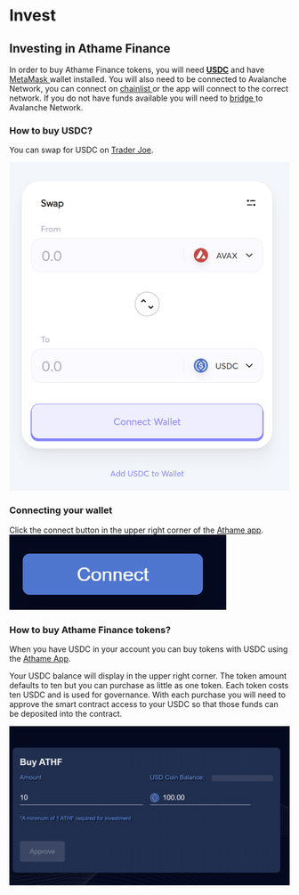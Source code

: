 # Invest

## Investing in Athame Finance

In order to buy Athame Finance tokens, you will need [**USDC**](https://www.centre.io/usdc) and have [MetaMask ](https://metamask.io)wallet installed. You will also need to be connected to Avalanche Network, you can connect on [chainlist ](https://chainlist.org)or the app will connect to the correct network.  If you do not have funds available you will need to [bridge ](https://bridge.avax.network)to Avalanche Network.

### How to buy USDC?

You can swap for USDC on [Trader Joe](https://traderjoexyz.com/trade).&#x20;

![](<../.gitbook/assets/image (1) (1) (1).png>)

### Connecting your wallet

Click the connect button in the upper right corner of the [Athame app](https://app.athame.finance). ![](<../.gitbook/assets/image (1) (1).png>)

### How to buy Athame Finance tokens?

When you have USDC in your account you can buy tokens with USDC using the [Athame App](https://app.athame.finance). &#x20;

Your USDC balance will display in the upper right corner.  The token amount defaults to ten but you can purchase as little as one token.  Each token costs ten USDC and is used for governance.  With each purchase you will need to approve the smart contract access to your USDC so that those funds can be deposited into the contract. &#x20;

![](<../.gitbook/assets/image (2) (1) (1).png>)
